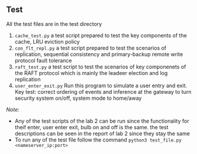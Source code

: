 ## Test

All the test files are in the test directory

1. `cache_test.py` a test script prepared to test the key components of the cache, LRU eviction policy
2. `con_flt_repl.py` a test script prepared to test the scenarios of replication, sequential consistency and primary-backup remote write protocol fault tolerance
3. `raft_test.py` a test script to test the scenarios of key componenets of the RAFT protocol which is mainly the leadeer election and log replication
4. `user_enter_exit.py`
Run this program to simulate a user entry and exit. Key test: correct ordering of events and inference at the gateway to turn security system on/off, system mode to home/away

*Note*: 
 - Any of the test scripts of the lab 2 can be run since the functionality for theif enter, user enter exit, bulb on and off is the same. the test descriptions can be seen in the report of lab 2 since they stay the same  
 - To run any of the test file follow the command `python3 test_file.py <nameserver_ip:port>`


